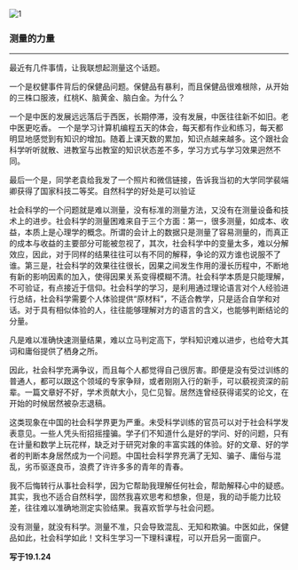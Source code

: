 ![1](https://hello-beijing.oss-cn-beijing.aliyuncs.com/myGithub/MrZ/2019z/19.jpg)

### 测量的力量
---

最近有几件事情，让我联想起测量这个话题。  

一个是权健事件背后的保健品问题。保健品有暴利，而且保健品很难根除，从开始的三株口服液，红桃K、脑黄金、脑白金。为什么？

一个是中医的发展远远落后于西医，长期停滞，没有发展，中医往往新不如旧。老中医更吃香。
一个是学习计算机编程五天的体会，每天都有作业和练习，每天都明显地感觉到有知识的增加。随着上课天数的累加，知识点越来越多。这个跟社会科学听听就散、进教室与出教室的知识状态差不多，学习方式与学习效果迥然不同。

最后一个是，同学老袁给我发了一个照片和微信链接，告诉我当初的大学同学裴端卿获得了国家科技二等奖。自然科学的好处是可以验证

社会科学的一个问题就是难以测量，没有标准的测量方法，又没有在测量设备和技术上的进步。社会科学的测量困难来自于三个方面：第一，很多测量，如成本、收益，本质上是心理学的概念。所谓的会计上的数据只是测量了容易测量的，而真正的成本与收益的主要部分可能被忽视了，其次，社会科学中的变量太多，难以分解效应，因此，对于同样的结果往往可以有不同的解释，争论的双方谁也说服不了谁。第三是，社会科学的效果往往很长，因果之间发生作用的漫长历程中，不断地有新的影响因素的加入，使得因果关系变得模糊不清。社会科学本质是只能理解，不可验证，有点接近于信仰。社会科学的学习，是利用通过理论语言对个人经验进行总结，社会科学需要个人体验提供“原材料”，不适合教学，只是适合自学和对话。对于具有相似体验的人，往往能够理解对方的语言的含义，也能够判断结论的分量。

凡是难以准确快速测量结果，难以立马判定高下，学科知识难以进步，也给夸大其词和庸俗提供了栖身之所。

因此，社会科学充满争议，而且每个人都觉得自己很厉害。即便是没有受过训练的普通人，都可以跟这个领域的专家争辩，或者刚刚入行的新手，可以藐视资深的前辈。一篇文章好不好，学术贡献大小，见仁见智。居然连曾经获得诺奖的论文，在开始的时候居然被杂志退稿。

这类现象在中国的社会科学界更为严重。未受科学训练的官员可以对于社会科学发表意见。一些人凭头衔招摇撞骗。学子们不知道什么是好的学问、好的问题，只有在计量和数学上玩花样，缺乏对于研究对象的丰富实践的体验。好的文章、好的学者的判断本身居然成为一个问题。中国社会科学界充满了无知、骗子、庸俗与混乱，劣币驱逐良币，浪费了许许多多的青年的青春。

我不后悔转行从事社会科学，因为它帮助我理解任何社会，帮助解释心中的疑惑。其实，我也不适合自然科学，固然我喜欢思考和想象，但是，我的动手能力比较差，往往难以准确地测定实验结果。我喜欢哲学与社会问题。

没有测量，就没有科学。测量不准，只会导致混乱、无知和欺骗。中医如此，保健品如此，社会科学如此！文科生学习一下理科课程，可以开启另一面窗户。

**写于19.1.24**